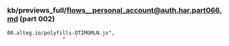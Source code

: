 ### kb/previews_full/flows__personal_account@auth.har.part066.md (part 002)

```md
00.alteg.io/polyfills-QTIMGMLN.js",
                  "
```

```
